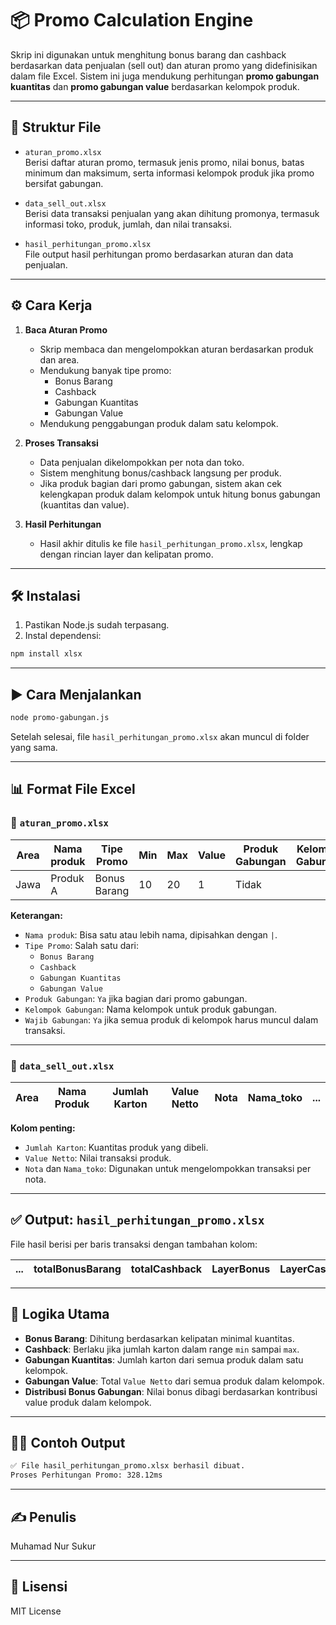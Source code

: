 # 📦 Promo Calculation Engine

Skrip ini digunakan untuk menghitung bonus barang dan cashback berdasarkan data penjualan (sell out) dan aturan promo yang didefinisikan dalam file Excel. Sistem ini juga mendukung perhitungan **promo gabungan kuantitas** dan **promo gabungan value** berdasarkan kelompok produk.

---

## 📁 Struktur File

- `aturan_promo.xlsx`  
  Berisi daftar aturan promo, termasuk jenis promo, nilai bonus, batas minimum dan maksimum, serta informasi kelompok produk jika promo bersifat gabungan.

- `data_sell_out.xlsx`  
  Berisi data transaksi penjualan yang akan dihitung promonya, termasuk informasi toko, produk, jumlah, dan nilai transaksi.

- `hasil_perhitungan_promo.xlsx`  
  File output hasil perhitungan promo berdasarkan aturan dan data penjualan.

---

## ⚙️ Cara Kerja

1. **Baca Aturan Promo**
   - Skrip membaca dan mengelompokkan aturan berdasarkan produk dan area.
   - Mendukung banyak tipe promo:
     - Bonus Barang
     - Cashback
     - Gabungan Kuantitas
     - Gabungan Value
   - Mendukung penggabungan produk dalam satu kelompok.

2. **Proses Transaksi**
   - Data penjualan dikelompokkan per nota dan toko.
   - Sistem menghitung bonus/cashback langsung per produk.
   - Jika produk bagian dari promo gabungan, sistem akan cek kelengkapan produk dalam kelompok untuk hitung bonus gabungan (kuantitas dan value).

3. **Hasil Perhitungan**
   - Hasil akhir ditulis ke file `hasil_perhitungan_promo.xlsx`, lengkap dengan rincian layer dan kelipatan promo.

---

## 🛠️ Instalasi

1. Pastikan Node.js sudah terpasang.
2. Instal dependensi:

```bash
npm install xlsx
```

---

## ▶️ Cara Menjalankan

```bash
node promo-gabungan.js
```

Setelah selesai, file `hasil_perhitungan_promo.xlsx` akan muncul di folder yang sama.

---

## 📊 Format File Excel

### 🔹 `aturan_promo.xlsx`

| Area | Nama produk | Tipe Promo | Min | Max | Value | Produk Gabungan | Kelompok Gabungan | Wajib Gabungan |
|------|-------------|------------|-----|-----|--------|------------------|--------------------|----------------|
| Jawa | Produk A    | Bonus Barang | 10  | 20  | 1     | Tidak            |                    |                |

**Keterangan:**
- `Nama produk`: Bisa satu atau lebih nama, dipisahkan dengan `|`.
- `Tipe Promo`: Salah satu dari:
  - `Bonus Barang`
  - `Cashback`
  - `Gabungan Kuantitas`
  - `Gabungan Value`
- `Produk Gabungan`: `Ya` jika bagian dari promo gabungan.
- `Kelompok Gabungan`: Nama kelompok untuk produk gabungan.
- `Wajib Gabungan`: `Ya` jika semua produk di kelompok harus muncul dalam transaksi.

---

### 🔹 `data_sell_out.xlsx`

| Area | Nama Produk | Jumlah Karton | Value Netto | Nota | Nama_toko | ... |
|------|--------------|----------------|--------------|------|------------|-----|

**Kolom penting:**
- `Jumlah Karton`: Kuantitas produk yang dibeli.
- `Value Netto`: Nilai transaksi produk.
- `Nota` dan `Nama_toko`: Digunakan untuk mengelompokkan transaksi per nota.

---

## ✅ Output: `hasil_perhitungan_promo.xlsx`

File hasil berisi per baris transaksi dengan tambahan kolom:

| ... | totalBonusBarang | totalCashback | LayerBonus | LayerCashback | PromoGabunganQty | PromoGabunganValue | LayerGabunganQty | KelipatanGabunganQty |
|-----|------------------|---------------|-------------|----------------|-------------------|---------------------|-------------------|-----------------------|

---

## 🧠 Logika Utama

- **Bonus Barang**: Dihitung berdasarkan kelipatan minimal kuantitas.
- **Cashback**: Berlaku jika jumlah karton dalam range `min` sampai `max`.
- **Gabungan Kuantitas**: Jumlah karton dari semua produk dalam satu kelompok.
- **Gabungan Value**: Total `Value Netto` dari semua produk dalam kelompok.
- **Distribusi Bonus Gabungan**: Nilai bonus dibagi berdasarkan kontribusi value produk dalam kelompok.

---

## 🧑‍💻 Contoh Output

```bash
✅ File hasil_perhitungan_promo.xlsx berhasil dibuat.
Proses Perhitungan Promo: 328.12ms
```

---

## ✍️ Penulis

Muhamad Nur Sukur

---

## 📄 Lisensi

MIT License
